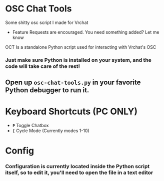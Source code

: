 # OSC Chat Tools 
Some shitty osc script I made for Vrchat
- Feature Requests are encouraged. You need something added? Let me know

OCT Is a standalone Python script used for interacting with Vrchat's OSC
### Just make sure Python is installed on your system, and the code will take care of the rest!

## Open up `osc-chat-tools.py` in your favorite Python debugger to run it.  

# Keyboard Shortcuts (PC ONLY)
- **`P`** Toggle Chatbox
- **`[`** Cycle Mode (Currently modes 1-10)

# Config 
### Configuration is currently located inside the Python script itself, so to edit it, you'll need to open the file in a text editor
